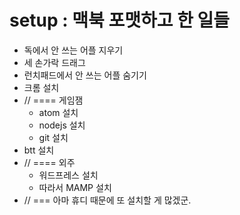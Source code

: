 # setup : 맥북 포맷하고 한 일들
* 독에서 안 쓰는 어플 지우기
* 세 손가락 드래그
* 런치패드에서 안 쓰는 어플 숨기기
* 크롬 설치
* // ==== 게임잼
  * atom 설치
  * nodejs 설치
  * git 설치
* btt 설치
* // ==== 외주
  * 워드프레스 설치
  * 따라서 MAMP 설치
* // === 아마 휴디 때문에 또 설치할 게 많겠군.
